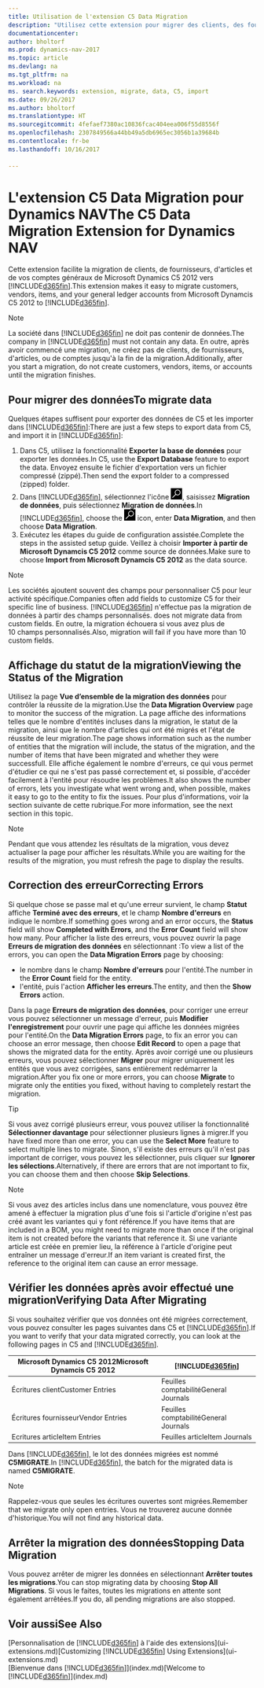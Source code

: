 ```yaml
---
title: Utilisation de l'extension C5 Data Migration
description: "Utilisez cette extension pour migrer des clients, des fournisseurs, des articles et des comptes généraux de Microsoft Dynamics C5 2012 vers Dynamics NAV."
documentationcenter: 
author: bholtorf
ms.prod: dynamics-nav-2017
ms.topic: article
ms.devlang: na
ms.tgt_pltfrm: na
ms.workload: na
ms. search.keywords: extension, migrate, data, C5, import
ms.date: 09/26/2017
ms.author: bholtorf
ms.translationtype: HT
ms.sourcegitcommit: 4fefaef7380ac10836fcac404eea006f55d8556f
ms.openlocfilehash: 2307849566a44bb49a5db6965ec3056b1a39684b
ms.contentlocale: fr-be
ms.lasthandoff: 10/16/2017

---
```


# <a name="the-c5-data-migration-extension-for-dynamics-nav"></a><span data-ttu-id="54017-103">L'extension C5 Data Migration pour Dynamics NAV</span><span class="sxs-lookup"><span data-stu-id="54017-103">The C5 Data Migration Extension for Dynamics NAV</span></span>
<span data-ttu-id="54017-104">Cette extension facilite la migration de clients, de fournisseurs, d'articles et de vos comptes généraux de Microsoft Dynamics C5 2012 vers [!INCLUDE[d365fin](includes/d365fin_md.md)].</span><span class="sxs-lookup"><span data-stu-id="54017-104">This extension makes it easy to migrate customers, vendors, items, and your general ledger accounts from Microsoft Dynamcis C5 2012 to [!INCLUDE[d365fin](includes/d365fin_md.md)].</span></span> 

> [!Note] 
> <span data-ttu-id="54017-105">La société dans [!INCLUDE[d365fin](includes/d365fin_md.md)] ne doit pas contenir de données.</span><span class="sxs-lookup"><span data-stu-id="54017-105">The company in [!INCLUDE[d365fin](includes/d365fin_md.md)] must not contain any data.</span></span> <span data-ttu-id="54017-106">En outre, après avoir commencé une migration, ne créez pas de clients, de fournisseurs, d'articles, ou de comptes jusqu'à la fin de la migration.</span><span class="sxs-lookup"><span data-stu-id="54017-106">Additionally, after you start a migration, do not create customers, vendors, items, or accounts until the migration finishes.</span></span>

## <a name="to-migrate-data"></a><span data-ttu-id="54017-107">Pour migrer des données</span><span class="sxs-lookup"><span data-stu-id="54017-107">To migrate data</span></span>
<span data-ttu-id="54017-108">Quelques étapes suffisent pour exporter des données de C5 et les importer dans [!INCLUDE[d365fin](includes/d365fin_md.md)]:</span><span class="sxs-lookup"><span data-stu-id="54017-108">There are just a few steps to export data from C5, and import it in [!INCLUDE[d365fin](includes/d365fin_md.md)]:</span></span> 

1. <span data-ttu-id="54017-109">Dans C5, utilisez la fonctionnalité **Exporter la base de données** pour exporter les données.</span><span class="sxs-lookup"><span data-stu-id="54017-109">In C5, use the **Export Database** feature to export the data.</span></span> <span data-ttu-id="54017-110">Envoyez ensuite le fichier d'exportation vers un fichier compressé (zippé).</span><span class="sxs-lookup"><span data-stu-id="54017-110">Then send the export folder to a compressed (zipped) folder.</span></span>  
2. <span data-ttu-id="54017-111">Dans [!INCLUDE[d365fin](includes/d365fin_md.md)], sélectionnez l'icône ![Page ou état pour la recherche](media/ui-search/search_small.png "Icône Page ou état pour la recherche"), saisissez **Migration de données**, puis sélectionnez **Migration de données**.</span><span class="sxs-lookup"><span data-stu-id="54017-111">In [!INCLUDE[d365fin](includes/d365fin_md.md)], choose the ![Search for Page or Report](media/ui-search/search_small.png "Search for Page or Report icon") icon, enter **Data Migration**, and then choose **Data Migration**.</span></span>
3. <span data-ttu-id="54017-112">Exécutez les étapes du guide de configuration assistée.</span><span class="sxs-lookup"><span data-stu-id="54017-112">Complete the steps in the assisted setup guide.</span></span> <span data-ttu-id="54017-113">Veillez à choisir **Importer à partir de Microsoft Dynamcis C5 2012** comme source de données.</span><span class="sxs-lookup"><span data-stu-id="54017-113">Make sure to choose **Import from Microsoft Dynamcis C5 2012** as the data source.</span></span>  

> [!Note] 
> <span data-ttu-id="54017-114">Les sociétés ajoutent souvent des champs pour personnaliser C5 pour leur activité spécifique.</span><span class="sxs-lookup"><span data-stu-id="54017-114">Companies often add fields to customize C5 for their specific line of business.</span></span> [!INCLUDE[d365fin](includes/d365fin_md.md)]<span data-ttu-id="54017-115"> n'effectue pas la migration de données à partir des champs personnalisés.</span><span class="sxs-lookup"><span data-stu-id="54017-115"> does not migrate data from custom fields.</span></span> <span data-ttu-id="54017-116">En outre, la migration échouera si vous avez plus de 10 champs personnalisés.</span><span class="sxs-lookup"><span data-stu-id="54017-116">Also, migration will fail if you have more than 10 custom fields.</span></span> 

## <a name="viewing-the-status-of-the-migration"></a><span data-ttu-id="54017-117">Affichage du statut de la migration</span><span class="sxs-lookup"><span data-stu-id="54017-117">Viewing the Status of the Migration</span></span>
<span data-ttu-id="54017-118">Utilisez la page **Vue d’ensemble de la migration des données** pour contrôler la réussite de la migration.</span><span class="sxs-lookup"><span data-stu-id="54017-118">Use the **Data Migration Overview** page to monitor the success of the migration.</span></span> <span data-ttu-id="54017-119">La page affiche des informations telles que le nombre d'entités incluses dans la migration, le statut de la migration, ainsi que le nombre d'articles qui ont été migrés et l'état de réussite de leur migration.</span><span class="sxs-lookup"><span data-stu-id="54017-119">The page shows information such as the number of entities that the migration will include, the status of the migration, and the number of items that have been migrated and whether they were successfull.</span></span> <span data-ttu-id="54017-120">Elle affiche également le nombre d'erreurs, ce qui vous permet d'étudier ce qui ne s'est pas passé correctement et, si possible, d'accéder facilement à l'entité pour résoudre les problèmes.</span><span class="sxs-lookup"><span data-stu-id="54017-120">It also shows the number of errors, lets you investigate what went wrong and, when possible, makes it easy to go to the entity to fix the issues.</span></span> <span data-ttu-id="54017-121">Pour plus d'informations, voir la section suivante de cette rubrique.</span><span class="sxs-lookup"><span data-stu-id="54017-121">For more information, see the next section in this topic.</span></span> 

> [!Note] 
> <span data-ttu-id="54017-122">Pendant que vous attendez les résultats de la migration, vous devez actualiser la page pour afficher les résultats.</span><span class="sxs-lookup"><span data-stu-id="54017-122">While you are waiting for the results of the migration, you must refresh the page to display the results.</span></span>

## <a name="correcting-errors"></a><span data-ttu-id="54017-123">Correction des erreur</span><span class="sxs-lookup"><span data-stu-id="54017-123">Correcting Errors</span></span>
<span data-ttu-id="54017-124">Si quelque chose se passe mal et qu'une erreur survient, le champ **Statut** affiche **Terminé avec des erreurs**, et le champ **Nombre d'erreurs** en indique le nombre.</span><span class="sxs-lookup"><span data-stu-id="54017-124">If something goes wrong and an error occurs, the **Status** field will show **Completed with Errors**, and the **Error Count** field will show how many.</span></span> <span data-ttu-id="54017-125">Pour afficher la liste des erreurs, vous pouvez ouvrir la page **Erreurs de migration des données** en sélectionnant :</span><span class="sxs-lookup"><span data-stu-id="54017-125">To view a list of the errors, you can open the **Data Migration Errors** page by choosing:</span></span>

* <span data-ttu-id="54017-126">le nombre dans le champ **Nombre d'erreurs** pour l'entité.</span><span class="sxs-lookup"><span data-stu-id="54017-126">The number in the **Error Count** field for the entity.</span></span> 
* <span data-ttu-id="54017-127">l'entité, puis l'action **Afficher les erreurs**.</span><span class="sxs-lookup"><span data-stu-id="54017-127">The entity, and then the **Show Errors** action.</span></span> 

<span data-ttu-id="54017-128">Dans la page **Erreurs de migration des données**, pour corriger une erreur vous pouvez sélectionner un message d'erreur, puis **Modifier l'enregistrement** pour ouvrir une page qui affiche les données migrées pour l'entité.</span><span class="sxs-lookup"><span data-stu-id="54017-128">On the **Data Migration Errors** page, to fix an error you can choose an error message, then choose **Edit Record** to open a page that shows the migrated data for the entity.</span></span> <span data-ttu-id="54017-129">Après avoir corrigé une ou plusieurs erreurs, vous pouvez sélectionner **Migrer** pour migrer uniquement les entités que vous avez corrigées, sans entièrement redémarrer la migration.</span><span class="sxs-lookup"><span data-stu-id="54017-129">After you fix one or more errors, you can choose **Migrate** to migrate only the entities you fixed, without having to completely restart the migration.</span></span>  

> [!Tip]
> <span data-ttu-id="54017-130">Si vous avez corrigé plusieurs erreur, vous pouvez utiliser la fonctionnalité **Sélectionner davantage** pour sélectionner plusieurs lignes à migrer.</span><span class="sxs-lookup"><span data-stu-id="54017-130">If you have fixed more than one error, you can use the **Select More** feature to select multiple lines to migrate.</span></span> <span data-ttu-id="54017-131">Sinon, s'il existe des erreurs qu'il n'est pas important de corriger, vous pouvez les sélectionner, puis cliquer sur **Ignorer les sélections**.</span><span class="sxs-lookup"><span data-stu-id="54017-131">Alternatively, if there are errors that are not important to fix, you can choose them and then choose **Skip Selections**.</span></span>

> [!Note]
> <span data-ttu-id="54017-132">Si vous avez des articles inclus dans une nomenclature, vous pouvez être amené à effectuer la migration plus d'une fois si l'article d'origine n'est pas créé avant les variantes qui y font référence.</span><span class="sxs-lookup"><span data-stu-id="54017-132">If you have items that are included in a BOM, you might need to migrate more than once if the original item is not created before the variants that reference it.</span></span> <span data-ttu-id="54017-133">Si une variante article est créée en premier lieu, la référence à l'article d'origine peut entraîner un message d'erreur.</span><span class="sxs-lookup"><span data-stu-id="54017-133">If an item variant is created first, the reference to the original item can cause an error message.</span></span>  

## <a name="verifying-data-after-migrating"></a><span data-ttu-id="54017-134">Vérifier les données après avoir effectué une migration</span><span class="sxs-lookup"><span data-stu-id="54017-134">Verifying Data After Migrating</span></span> 
<span data-ttu-id="54017-135">Si vous souhaitez vérifier que vos données ont été migrées correctement, vous pouvez consulter les pages suivantes dans C5 et [!INCLUDE[d365fin](includes/d365fin_md.md)].</span><span class="sxs-lookup"><span data-stu-id="54017-135">If you want to verify that your data migrated correctly, you can look at the following pages in C5 and [!INCLUDE[d365fin](includes/d365fin_md.md)].</span></span>

|<span data-ttu-id="54017-136">Microsoft Dynamics C5 2012</span><span class="sxs-lookup"><span data-stu-id="54017-136">Microsoft Dynamcis C5 2012</span></span> | [!INCLUDE[d365fin](includes/d365fin_md.md)]|
|-----|-----|
|<span data-ttu-id="54017-137">Écritures client</span><span class="sxs-lookup"><span data-stu-id="54017-137">Customer Entries</span></span>| <span data-ttu-id="54017-138">Feuilles comptabilité</span><span class="sxs-lookup"><span data-stu-id="54017-138">General Journals</span></span>|
|<span data-ttu-id="54017-139">Écritures fournisseur</span><span class="sxs-lookup"><span data-stu-id="54017-139">Vendor Entries</span></span>| <span data-ttu-id="54017-140">Feuilles comptabilité</span><span class="sxs-lookup"><span data-stu-id="54017-140">General Journals</span></span>|
|<span data-ttu-id="54017-141">Ecritures article</span><span class="sxs-lookup"><span data-stu-id="54017-141">Item Entries</span></span>| <span data-ttu-id="54017-142">Feuilles article</span><span class="sxs-lookup"><span data-stu-id="54017-142">Item Journals</span></span>|

<span data-ttu-id="54017-143">Dans [!INCLUDE[d365fin](includes/d365fin_md.md)], le lot des données migrées est nommé **C5MIGRATE**.</span><span class="sxs-lookup"><span data-stu-id="54017-143">In [!INCLUDE[d365fin](includes/d365fin_md.md)], the batch for the migrated data is named **C5MIGRATE**.</span></span> 

> [!Note]
> <span data-ttu-id="54017-144">Rappelez-vous que seules les écritures ouvertes sont migrées.</span><span class="sxs-lookup"><span data-stu-id="54017-144">Remember that we migrate only open entries.</span></span> <span data-ttu-id="54017-145">Vous ne trouverez aucune donnée d'historique.</span><span class="sxs-lookup"><span data-stu-id="54017-145">You will not find any historical data.</span></span>

## <a name="stopping-data-migration"></a><span data-ttu-id="54017-146">Arrêter la migration des données</span><span class="sxs-lookup"><span data-stu-id="54017-146">Stopping Data Migration</span></span>
<span data-ttu-id="54017-147">Vous pouvez arrêter de migrer les données en sélectionnant **Arrêter toutes les migrations**.</span><span class="sxs-lookup"><span data-stu-id="54017-147">You can stop migrating data by choosing **Stop All Migrations**.</span></span> <span data-ttu-id="54017-148">Si vous le faites, toutes les migrations en attente sont également arrêtées.</span><span class="sxs-lookup"><span data-stu-id="54017-148">If you do, all pending migrations are also stopped.</span></span>

## <a name="see-also"></a><span data-ttu-id="54017-149">Voir aussi</span><span class="sxs-lookup"><span data-stu-id="54017-149">See Also</span></span>
<span data-ttu-id="54017-150">[Personnalisation de [!INCLUDE[d365fin](includes/d365fin_md.md)] à l'aide des extensions](ui-extensions.md)</span><span class="sxs-lookup"><span data-stu-id="54017-150">[Customizing [!INCLUDE[d365fin](includes/d365fin_md.md)] Using Extensions](ui-extensions.md)</span></span>  
<span data-ttu-id="54017-151">[Bienvenue dans [!INCLUDE[d365fin](includes/d365fin_md.md)]](index.md)</span><span class="sxs-lookup"><span data-stu-id="54017-151">[Welcome to [!INCLUDE[d365fin](includes/d365fin_md.md)]](index.md)</span></span>  

